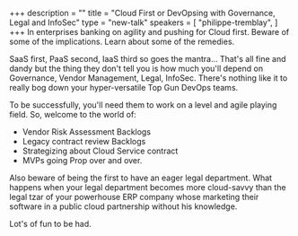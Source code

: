 +++
description = ""
title = "Cloud First or DevOpsing with Governance, Legal and InfoSec"
type = "new-talk"
speakers = [
        "philippe-tremblay",
]
+++
In enterprises banking on agility and pushing for Cloud first. Beware of some of the implications. Learn about some of the remedies.

SaaS first, PaaS second, IaaS third so goes the mantra... That's all fine and dandy but the thing they don't tell you is how much you'll depend on Governance, Vendor Management, Legal, InfoSec. There's nothing like it to really bog down your hyper-versatile Top Gun DevOps teams.

To be successfully, you'll need them to work on a level and agile playing field. So, welcome to the world of:

* Vendor Risk Assessment Backlogs
* Legacy contract review Backlogs
* Strategizing about Cloud Service contract
* MVPs going Prop over and over.

Also beware of being the first to have an eager legal department. What happens when your legal department becomes more cloud-savvy than the legal tzar of your powerhouse ERP company whose marketing their software in a public cloud partnership without his knowledge.

Lot's of fun to be had.